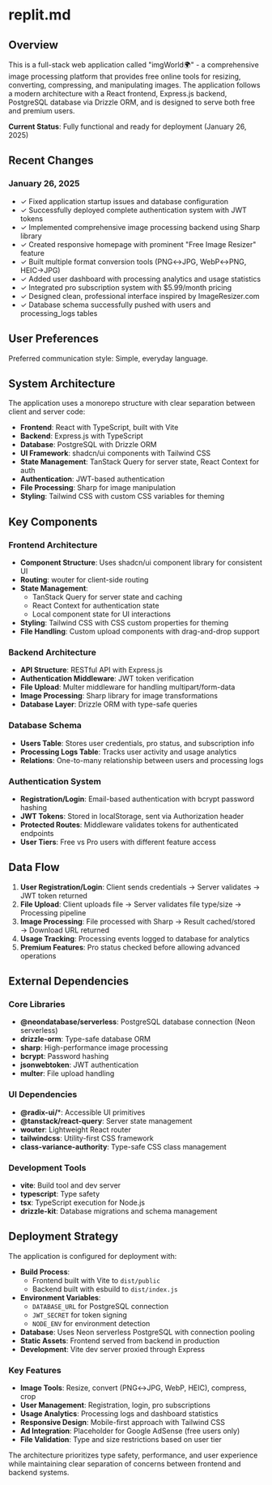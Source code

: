 # replit.md

## Overview

This is a full-stack web application called "imgWorld🌍" - a comprehensive image processing platform that provides free online tools for resizing, converting, compressing, and manipulating images. The application follows a modern architecture with a React frontend, Express.js backend, PostgreSQL database via Drizzle ORM, and is designed to serve both free and premium users.

**Current Status**: Fully functional and ready for deployment (January 26, 2025)

## Recent Changes

### January 26, 2025
- ✓ Fixed application startup issues and database configuration
- ✓ Successfully deployed complete authentication system with JWT tokens
- ✓ Implemented comprehensive image processing backend using Sharp library
- ✓ Created responsive homepage with prominent "Free Image Resizer" feature
- ✓ Built multiple format conversion tools (PNG↔JPG, WebP↔PNG, HEIC→JPG)
- ✓ Added user dashboard with processing analytics and usage statistics
- ✓ Integrated pro subscription system with $5.99/month pricing
- ✓ Designed clean, professional interface inspired by ImageResizer.com
- ✓ Database schema successfully pushed with users and processing_logs tables

## User Preferences

Preferred communication style: Simple, everyday language.

## System Architecture

The application uses a monorepo structure with clear separation between client and server code:

- **Frontend**: React with TypeScript, built with Vite
- **Backend**: Express.js with TypeScript 
- **Database**: PostgreSQL with Drizzle ORM
- **UI Framework**: shadcn/ui components with Tailwind CSS
- **State Management**: TanStack Query for server state, React Context for auth
- **Authentication**: JWT-based authentication
- **File Processing**: Sharp for image manipulation
- **Styling**: Tailwind CSS with custom CSS variables for theming

## Key Components

### Frontend Architecture
- **Component Structure**: Uses shadcn/ui component library for consistent UI
- **Routing**: wouter for client-side routing
- **State Management**: 
  - TanStack Query for server state and caching
  - React Context for authentication state
  - Local component state for UI interactions
- **Styling**: Tailwind CSS with CSS custom properties for theming
- **File Handling**: Custom upload components with drag-and-drop support

### Backend Architecture
- **API Structure**: RESTful API with Express.js
- **Authentication Middleware**: JWT token verification
- **File Upload**: Multer middleware for handling multipart/form-data
- **Image Processing**: Sharp library for image transformations
- **Database Layer**: Drizzle ORM with type-safe queries

### Database Schema
- **Users Table**: Stores user credentials, pro status, and subscription info
- **Processing Logs Table**: Tracks user activity and usage analytics
- **Relations**: One-to-many relationship between users and processing logs

### Authentication System
- **Registration/Login**: Email-based authentication with bcrypt password hashing
- **JWT Tokens**: Stored in localStorage, sent via Authorization header
- **Protected Routes**: Middleware validates tokens for authenticated endpoints
- **User Tiers**: Free vs Pro users with different feature access

## Data Flow

1. **User Registration/Login**: Client sends credentials → Server validates → JWT token returned
2. **File Upload**: Client uploads file → Server validates file type/size → Processing pipeline
3. **Image Processing**: File processed with Sharp → Result cached/stored → Download URL returned
4. **Usage Tracking**: Processing events logged to database for analytics
5. **Premium Features**: Pro status checked before allowing advanced operations

## External Dependencies

### Core Libraries
- **@neondatabase/serverless**: PostgreSQL database connection (Neon serverless)
- **drizzle-orm**: Type-safe database ORM
- **sharp**: High-performance image processing
- **bcrypt**: Password hashing
- **jsonwebtoken**: JWT authentication
- **multer**: File upload handling

### UI Dependencies
- **@radix-ui/***: Accessible UI primitives
- **@tanstack/react-query**: Server state management
- **wouter**: Lightweight React router
- **tailwindcss**: Utility-first CSS framework
- **class-variance-authority**: Type-safe CSS class management

### Development Tools
- **vite**: Build tool and dev server
- **typescript**: Type safety
- **tsx**: TypeScript execution for Node.js
- **drizzle-kit**: Database migrations and schema management

## Deployment Strategy

The application is configured for deployment with:

- **Build Process**: 
  - Frontend built with Vite to `dist/public`
  - Backend built with esbuild to `dist/index.js`
- **Environment Variables**: 
  - `DATABASE_URL` for PostgreSQL connection
  - `JWT_SECRET` for token signing
  - `NODE_ENV` for environment detection
- **Database**: Uses Neon serverless PostgreSQL with connection pooling
- **Static Assets**: Frontend served from backend in production
- **Development**: Vite dev server proxied through Express

### Key Features
- **Image Tools**: Resize, convert (PNG↔JPG, WebP, HEIC), compress, crop
- **User Management**: Registration, login, pro subscriptions
- **Usage Analytics**: Processing logs and dashboard statistics
- **Responsive Design**: Mobile-first approach with Tailwind CSS
- **Ad Integration**: Placeholder for Google AdSense (free users only)
- **File Validation**: Type and size restrictions based on user tier

The architecture prioritizes type safety, performance, and user experience while maintaining clear separation of concerns between frontend and backend systems.
